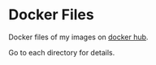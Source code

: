 # Docker Files

Docker files of my images on [docker hub](https://hub.docker.com/u/rookiepeng/).

Go to each directory for details.
